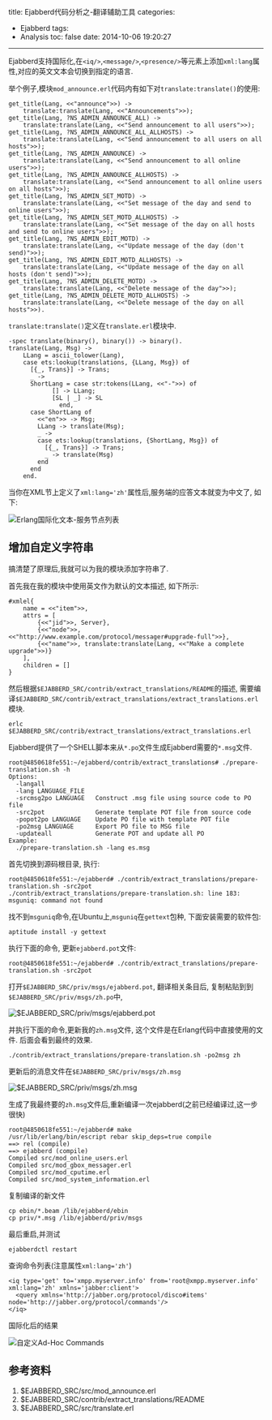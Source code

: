 title: Ejabberd代码分析之-翻译辅助工具
categories:
  - Ejabberd
tags:
  - Analysis
toc: false
date: 2014-10-06 19:20:27
---


Ejabberd支持国际化,在`<iq/>`,`<message/>`,`<presence/>`等元素上添加`xml:lang`属性,对应的英文文本会切换到指定的语言.

举个例子,模块`mod_announce.erl`代码内有如下对`translate:translate()`的使用:

```
get_title(Lang, <<"announce">>) ->
    translate:translate(Lang, <<"Announcements">>);
get_title(Lang, ?NS_ADMIN_ANNOUNCE_ALL) ->
    translate:translate(Lang, <<"Send announcement to all users">>);
get_title(Lang, ?NS_ADMIN_ANNOUNCE_ALL_ALLHOSTS) ->
    translate:translate(Lang, <<"Send announcement to all users on all hosts">>);
get_title(Lang, ?NS_ADMIN_ANNOUNCE) ->
    translate:translate(Lang, <<"Send announcement to all online users">>);
get_title(Lang, ?NS_ADMIN_ANNOUNCE_ALLHOSTS) ->
    translate:translate(Lang, <<"Send announcement to all online users on all hosts">>);
get_title(Lang, ?NS_ADMIN_SET_MOTD) ->
    translate:translate(Lang, <<"Set message of the day and send to online users">>);
get_title(Lang, ?NS_ADMIN_SET_MOTD_ALLHOSTS) ->
    translate:translate(Lang, <<"Set message of the day on all hosts and send to online users">>);
get_title(Lang, ?NS_ADMIN_EDIT_MOTD) ->
    translate:translate(Lang, <<"Update message of the day (don't send)">>);
get_title(Lang, ?NS_ADMIN_EDIT_MOTD_ALLHOSTS) ->
    translate:translate(Lang, <<"Update message of the day on all hosts (don't send)">>);
get_title(Lang, ?NS_ADMIN_DELETE_MOTD) ->
    translate:translate(Lang, <<"Delete message of the day">>);
get_title(Lang, ?NS_ADMIN_DELETE_MOTD_ALLHOSTS) ->
    translate:translate(Lang, <<"Delete message of the day on all hosts">>).
```

`translate:translate()`定义在`translate.erl`模块中.

```
-spec translate(binary(), binary()) -> binary().
translate(Lang, Msg) ->
    LLang = ascii_tolower(Lang),
    case ets:lookup(translations, {LLang, Msg}) of
      [{_, Trans}] -> Trans;
      _ ->
	  ShortLang = case str:tokens(LLang, <<"-">>) of
			[] -> LLang;
			[SL | _] -> SL
		      end,
	  case ShortLang of
	    <<"en">> -> Msg;
	    LLang -> translate(Msg);
	    _ ->
		case ets:lookup(translations, {ShortLang, Msg}) of
		  [{_, Trans}] -> Trans;
		  _ -> translate(Msg)
		end
	  end
    end.
```

当你在XML节上定义了`xml:lang='zh'`属性后,服务端的应答文本就变为中文了, 如下:

![Erlang国际化文本-服务节点列表][1]

## 增加自定义字符串

搞清楚了原理后,我就可以为我的模块添加字符串了.

首先我在我的模块中使用英文作为默认的文本描述, 如下所示:

```
#xmlel{
    name = <<"item">>,
    attrs = [
        {<<"jid">>, Server},
        {<<"node">>, <<"http://www.example.com/protocol/messager#upgrade-full">>},
        {<<"name">>, translate:translate(Lang, <<"Make a complete upgrade">>)}
    ],
    children = []
}
```

然后根据`$EJABBERD_SRC/contrib/extract_translations/README`的描述,
需要编译`$EJABBERD_SRC/contrib/extract_translations/extract_translations.erl`模块.

```
erlc $EJABBERD_SRC/contrib/extract_translations/extract_translations.erl
```

Ejabberd提供了一个SHELL脚本来从`*.po`文件生成Ejabberd需要的`*.msg`文件.

```
root@4850618fe551:~/ejabberd/contrib/extract_translations# ./prepare-translation.sh -h
Options:
  -langall
  -lang LANGUAGE_FILE
  -srcmsg2po LANGUAGE   Construct .msg file using source code to PO file
  -src2pot              Generate template POT file from source code
  -popot2po LANGUAGE    Update PO file with template POT file
  -po2msg LANGUAGE      Export PO file to MSG file
  -updateall            Generate POT and update all PO
Example:
  ./prepare-translation.sh -lang es.msg
```

首先切换到源码根目录, 执行:

```
root@4850618fe551:~/ejabberd# ./contrib/extract_translations/prepare-translation.sh -src2pot
./contrib/extract_translations/prepare-translation.sh: line 183: msguniq: command not found
```

找不到`msguniq`命令,在Ubuntu上,`msguniq`在`gettext`包种, 下面安装需要的软件包:

```
aptitude install -y gettext
```

执行下面的命令, 更新`ejabberd.pot`文件:

```
root@4850618fe551:~/ejabberd# ./contrib/extract_translations/prepare-translation.sh -src2pot
```

打开`$EJABBERD_SRC/priv/msgs/ejabberd.pot`, 翻译相关条目后, 复制粘贴到到`$EJABBERD_SRC/priv/msgs/zh.po`中,

![$EJABBERD_SRC/priv/msgs/ejabberd.pot][2]

并执行下面的命令,更新我的`zh.msg`文件, 这个文件是在Erlang代码中直接使用的文件. 后面会看到最终的效果.

```
./contrib/extract_translations/prepare-translation.sh -po2msg zh
```

更新后的消息文件在`$EJABBERD_SRC/priv/msgs/zh.msg`

![$EJABBERD_SRC/priv/msgs/zh.msg][3]

生成了我最终要的`zh.msg`文件后,重新编译一次ejabberd(之前已经编译过,这一步很快)

```
root@4850618fe551:~/ejabberd# make
/usr/lib/erlang/bin/escript rebar skip_deps=true compile
==> rel (compile)
==> ejabberd (compile)
Compiled src/mod_online_users.erl
Compiled src/mod_gbox_messager.erl
Compiled src/mod_cputime.erl
Compiled src/mod_system_information.erl
```

复制编译的新文件

```
cp ebin/*.beam /lib/ejabberd/ebin
cp priv/*.msg /lib/ejabberd/priv/msgs
```

最后重启,并测试

```
ejabberdctl restart
```

查询命令列表(注意属性`xml:lang='zh'`)

```
<iq type='get' to='xmpp.myserver.info' from='root@xmpp.myserver.info' xml:lang='zh' xmlns='jabber:client'>
  <query xmlns='http://jabber.org/protocol/disco#items' node='http://jabber.org/protocol/commands'/>
</iq>
```

国际化后的结果

![自定义Ad-Hoc Commands][4]

## 参考资料

1. $EJABBERD_SRC/src/mod_announce.erl
2. $EJABBERD_SRC/contrib/extract_translations/README
3. $EJABBERD_SRC/src/translate.erl

  [1]: /assets/images/D373E553-9009-48E3-A9C3-5FD33D7C7080.png
  [2]: /assets/images/4BD11A32-C9E4-4348-AD5A-60061B8998A5.png
  [3]: /assets/images/95BD1DE1-C5C4-47AB-BB6E-B94A3ADF2811.png
  [4]: /assets/images/1BD77F60-BE7B-48CF-B1BE-1933F3D9D839.png


